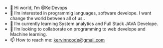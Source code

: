 - 👋 Hi world, I’m @KelDevops
- 👀 I’m interested in programmig languages, software develope. I want change the world between all of us..
- 🌱 I’m currently learning System analytics and Full Stack JAVA Develope.
- 💞️ I’m looking to collaborate on programming to web develope and Machine learning.
- 📫 How to reach me: kervinncode@gmail.com

<!---
KelDevops/KelDevops is a ✨ special ✨ repository because its `README.md` (this file) appears on your GitHub profile.
You can click the Preview link to take a look at your changes.
--->
